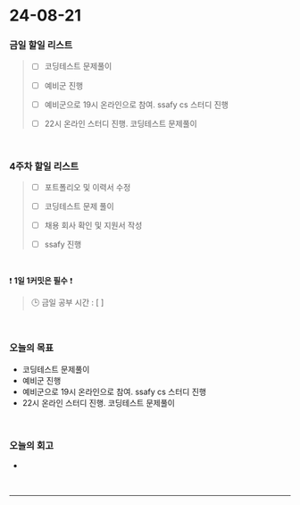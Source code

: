 # 24-08-21
### 금일 할일 리스트
> - [ ]  코딩테스트 문제풀이
>
> - [ ]  예비군 진행
>
> - [ ]  예비군으로 19시 온라인으로 참여. ssafy cs 스터디 진행
>
> - [ ]  22시 온라인 스터디 진행. 코딩테스트 문제풀이

<br/>

### 4주차 할일 리스트  
> - [ ]  포트폴리오 및 이력서 수정
>
> - [ ]  코딩테스트 문제 풀이
>
> - [ ]  채용 회사 확인 및 지원서 작성
>
> - [ ]  ssafy 진행

<br/>

❗ **1일 1커밋은 필수** ❗
> 🕒 금일 공부 시간 : [  ]

<br/>

### 오늘의 목표
- 코딩테스트 문제풀이
- 예비군 진행
- 예비군으로 19시 온라인으로 참여. ssafy cs 스터디 진행
- 22시 온라인 스터디 진행. 코딩테스트 문제풀이

<br>

### 오늘의 회고
- 



<br/>

------------  
